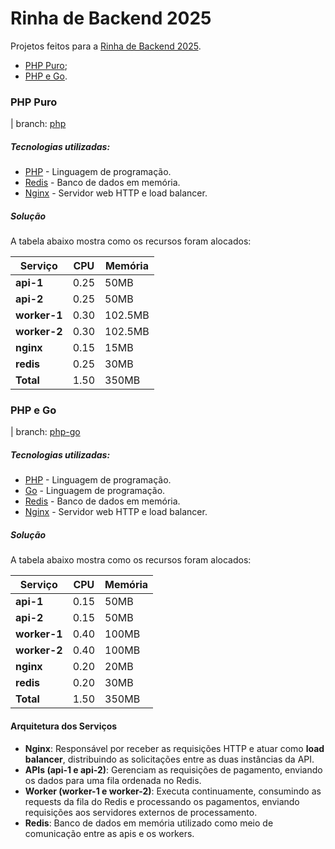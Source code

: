 # Rinha de Backend 2025

Projetos feitos para a [Rinha de Backend 2025](https://github.com/zanfranceschi/rinha-de-backend-2025).

- [PHP Puro](https://github.com/flads/rinha25/tree/php?tab=readme-ov-file#php-puro);
- [PHP e Go](https://github.com/flads/rinha25/tree/php-go?tab=readme-ov-file#php-e-go).

### PHP Puro

| branch: [php](https://github.com/flads/rinha25/tree/php)

##### Tecnologias utilizadas:

* [PHP](https://www.php.net/releases/8.4/en.php) - Linguagem de programação.
* [Redis](https://redis.io/) - Banco de dados em memória.
* [Nginx](https://nginx.org/) - Servidor web HTTP e load balancer.

##### Solução

A tabela abaixo mostra como os recursos foram alocados:

| Serviço      | CPU  | Memória   |
|--------------|------|-----------|
|  **api-1**   | 0.25 | 50MB      |
|  **api-2**   | 0.25 | 50MB      |
| **worker-1** | 0.30 | 102.5MB   |
| **worker-2** | 0.30 | 102.5MB   |
|  **nginx**   | 0.15 | 15MB      |
|  **redis**   | 0.25 | 30MB      |
|  **Total**   | 1.50 | 350MB     |

### PHP e Go

| branch: [php-go](https://github.com/flads/rinha25/tree/php-go)

##### Tecnologias utilizadas:

* [PHP](https://www.php.net/releases/8.4/en.php) - Linguagem de programação.
* [Go](https://go.dev/) - Linguagem de programação.
* [Redis](https://redis.io/) - Banco de dados em memória.
* [Nginx](https://nginx.org/) - Servidor web HTTP e load balancer.

##### Solução

A tabela abaixo mostra como os recursos foram alocados:

| Serviço      | CPU  | Memória   |
|--------------|------|-----------|
|  **api-1**   | 0.15 | 50MB      |
|  **api-2**   | 0.15 | 50MB      |
| **worker-1** | 0.40 | 100MB     |
| **worker-2** | 0.40 | 100MB     |
|  **nginx**   | 0.20 | 20MB      |
|  **redis**   | 0.20 | 30MB      |
|  **Total**   | 1.50 | 350MB     |

#### Arquitetura dos Serviços

- **Nginx**: Responsável por receber as requisições HTTP e atuar como **load balancer**, distribuindo as solicitações entre as duas instâncias da API.
- **APIs (api-1 e api-2)**: Gerenciam as requisições de pagamento, enviando os dados para uma fila ordenada no Redis.
- **Worker (worker-1 e worker-2)**: Executa continuamente, consumindo as requests da fila do Redis e processando os pagamentos, enviando requisições aos servidores externos de processamento.
- **Redis**: Banco de dados em memória utilizado como meio de comunicação entre as apis e os workers.
